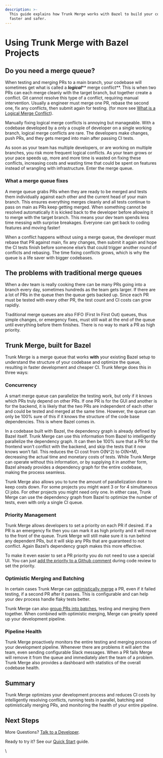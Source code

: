 ```yaml
---
description: >-
  This guide explains how Trunk Merge works with Bazel to build your codebase
  faster and safer.
---
```


# Using Trunk Merge with Bazel Projects

## Do you need a merge queue?

When testing and merging PRs to a main branch, your codebase will sometimes get what is called a _**logical**_** merge conflict**. This is when two PRs can each merge cleanly with the target branch, but together create a conflict. Git cannot resolve this type of a conflict, requiring manual intervention. Usually a engineer must merge one PR, rebase the second one, fix any conflicts, then submit again for testing. (for more see [What is a Logical Merge Conflict](https://trunk.io/learn/what-is-a-logical-merge-conflict)).&#x20;

Manually fixing logical merge conflicts is annoying but manageable. With a codebase developed by a only a couple  of developer on a single working branch, logical merge conflicts are rare. The developers make changes, push PRs, and they gets merged into main after passing CI tests.&#x20;

As soon as your team has multiple developers, or are working on multiple branches, you risk more frequent logical conflicts. As your team grows or your pace speeds up, more and more time is wasted on fixing these conflicts, increasing costs and wasting time that could be spent on features instead of wrangling with infrastructure. Enter the merge queue.

### What a merge queue fixes

A merge queue grabs PRs when they are ready to be merged and tests them individually against each other and the current head of your main branch. This ensures everything merges cleanly and all tests continue to pass on main as PRs keep getting merged. When something cannot be resolved automatically it is kicked back to the developer before allowing it to merge with the target branch. This means your dev team spends less time messing with surprise breakages. Everyone can get back to coding features and moving faster!

When a conflict happens without using a merge queue, the developer must rebase that PR against main, fix any changes, then submit it again and hope the CI tests finish before someone else’s that could trigger another round of conflicts and rebasing.  The time fixing conflicts grows, which is why the queue is a life saver with bigger codebases.

## The problems with traditional merge queues

When a dev team is really cooking there can be many PRs going into a branch every day, sometimes hundreds as the team gets larger. If there are a lot of PRs in the queue then the queue gets backed up. Since each PR must be tested with every other PR, the test count and CI costs can grow rapidly.&#x20;

Traditional merge queues are also FIFO (First In First Out) queues, thus simple changes, or emergency fixes, must still wait at the end of the queue until everything before them finishes. There is no way to mark a PR as high priority.

## Trunk Merge, built for Bazel

Trunk Merge is a merge queue that works **with** your existing Bazel setup to understand the structure of your codebase and optimize the queue, resulting in faster development and cheaper CI. Trunk Merge does this in three ways:

### Concurrency

A smart merge queue can parallelize the testing work, but only if it knows which PRs truly depend on other PRs.  If one PR is for the GUI and another is for the backend, it is likely that the two PRs are independent of each other and could be tested and merged at the same time. However, the queue can only be 100% sure of this if it knows the structure of the code base dependencies.  This is where Bazel comes in.

In a codebase built with Bazel, the dependency graph is already defined by Bazel itself.  Trunk Merge can use this information from Bazel to intelligently parallelize the dependency graph. It can then be 100% sure that a PR for the frontend won’t conflict with the backend, and skip the tests that it now knows won’t fail.  This reduces the CI cost from O(N^2) to O(N+M), decreasing the actual time and monetary costs of tests. While Trunk Merge can operate without this information, or by supplying it in another form, Bazel already provides a dependency graph for the entire codebase, making the process seamless.

Trunk Merge also allows you to tune the amount of parallelization done to keep costs down. For some projects you might want 3 or for 4 simultaneous CI jobs. For other projects you might need only one.  In either case, Trunk Merge can use the dependency graph from Bazel to optimize the number of tests, even with only a single CI queue.

### Priority Management

Trunk Merge allows developers to set a priority on each PR if desired. If a PR is an emergency fix then you can mark it as high priority and it will move to the front of the queue.  Trunk Merge will still make sure it is run behind any dependent PRs, but it will skip any PRs that are guaranteed to not conflict. Again Bazel’s dependency graph makes this more effective.&#x20;

To make it even easier to set a PR priority you do not need to use a special UI. You can just [add the priority to a Github comment](pr-prioritization.md#github-comment) during code review to set the priority.

### Optimistic Merging and Batching

In certain cases Trunk Merge can [optimistically merge](optimistic-merging.md) a PR, even if it failed testing, if a second PR after it passes. This is configurable and can help your dev process handle flaky tests better.&#x20;

Trunk Merge can also [group PRs into batches](batching.md), testing and merging them together. When combined with optimistic merging, Merge can greatly speed up your development pipeline.

### Pipeline Health

Trunk Merge proactively monitors the entire testing and merging process of your development pipeline. Whenever there are problems it will alert the team, even sending configurable Slack messages. When a PR fails Merge will remove it from the queue and immediately alert the team of a problem. Trunk Merge also provides a dashboard with statistics of the overall codebase health.

## Summary

Trunk Merge optimizes your development process and reduces CI costs by intelligently resolving conflicts, running tests in parallel, batching and optimistically merging PRs, and monitoring the health of your entire pipeline.

## Next Steps

More Questions? [Talk to a Developer](https://calendly.com/trunk/demo).

Ready to try it? See our [Quick Start](set-up-trunk-merge/) guide.

\
